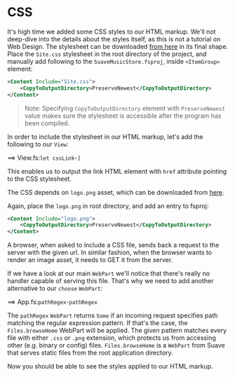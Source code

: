# CSS

It's high time we added some CSS styles to our HTML markup.
We'll not deep-dive into the details about the styles itself, as this is not a tutorial on Web Design.
The stylesheet can be downloaded [from here](https://raw.githubusercontent.com/theimowski/SuaveMusicStore/v{{book.version}}_src/Site.css) in its final shape.
Place the `Site.css` stylesheet in the root directory of the project, and manually add following to the `SuaveMusicStore.fsproj`, inside `<ItemGroup>` element:

```xml
<Content Include="Site.css">
    <CopyToOutputDirectory>PreserveNewest</CopyToOutputDirectory>
</Content>
```

> Note: Specifying `CopyToOutputDirectory` element with `PreserveNewest` value makes sure the stylesheet is accessible after the program has been compiled.

In order to include the stylesheet in our HTML markup, let's add the following to our `View`:

==> View.fs:`let cssLink`-`]`

This enables us to output the link HTML element with `href` attribute pointing to the CSS stylesheet.

The CSS depends on `logo.png` asset, which can be downloaded from [here](https://raw.githubusercontent.com/theimowski/SuaveMusicStore/v{{book.version}}_src/logo.png).

Again, place the `logo.png` in root directory, and add an entry to fsproj:

```xml
<Content Include="logo.png">
    <CopyToOutputDirectory>PreserveNewest</CopyToOutputDirectory>
</Content>
```

A browser, when asked to include a CSS file, sends back a request to the server with the given url.
In similar fashion, when the browser wants to render an image asset, it needs to GET it from the server.

If we have a look at our main `WebPart` we'll notice that there's really no handler capable of serving this file.
That's why we need to add another alternative to our `choose` `WebPart`:

==> App.fs:`pathRegex`-`pathRegex`

The `pathRegex` `WebPart` returns `Some` if an incoming request specifies path matching the regular expression pattern. 
If that's the case, the `Files.browseHome` WebPart will be applied.
The given pattern matches every file with either `.css` or `.png` extension, which protects us from accessing other (e.g. binary or config) files.
`Files.browseHome` is a `WebPart` from Suave that serves static files from the root application directory.

Now you should be able to see the styles applied to our HTML markup.
